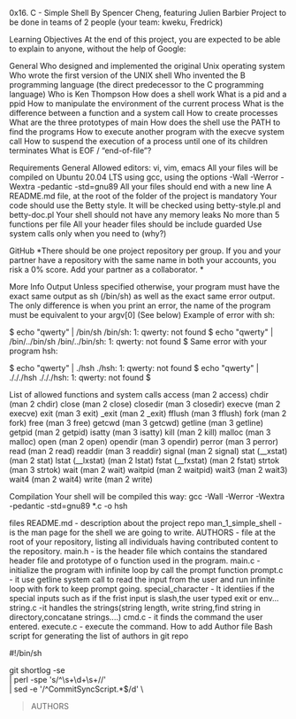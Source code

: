 0x16. C - Simple Shell
By Spencer Cheng, featuring Julien Barbier Project to be done in teams of 2 people (your team: kweku, Fredrick)

Learning Objectives
At the end of this project, you are expected to be able to explain to anyone, without the help of Google:

General
Who designed and implemented the original Unix operating system Who wrote the first version of the UNIX shell Who invented the B programming language (the direct predecessor to the C programming language) Who is Ken Thompson How does a shell work What is a pid and a ppid How to manipulate the environment of the current process What is the difference between a function and a system call How to create processes What are the three prototypes of main How does the shell use the PATH to find the programs How to execute another program with the execve system call How to suspend the execution of a process until one of its children terminates What is EOF / “end-of-file”?

Requirements
General
Allowed editors: vi, vim, emacs All your files will be compiled on Ubuntu 20.04 LTS using gcc, using the options -Wall -Werror -Wextra -pedantic -std=gnu89 All your files should end with a new line A README.md file, at the root of the folder of the project is mandatory Your code should use the Betty style. It will be checked using betty-style.pl and betty-doc.pl Your shell should not have any memory leaks No more than 5 functions per file All your header files should be include guarded Use system calls only when you need to (why?)

GitHub
*There should be one project repository per group. If you and your partner have a repository with the same name in both your accounts, you risk a 0% score. Add your partner as a collaborator. *

More Info Output Unless specified otherwise, your program must have the exact same output as sh (/bin/sh) as well as the exact same error output. The only difference is when you print an error, the name of the program must be equivalent to your argv[0] (See below) Example of error with sh:

$ echo "qwerty" | /bin/sh /bin/sh: 1: qwerty: not found $ echo "qwerty" | /bin/../bin/sh /bin/../bin/sh: 1: qwerty: not found $ Same error with your program hsh:

$ echo "qwerty" | ./hsh ./hsh: 1: qwerty: not found $ echo "qwerty" | ./././hsh ./././hsh: 1: qwerty: not found $

List of allowed functions and system calls
access (man 2 access) chdir (man 2 chdir) close (man 2 close) closedir (man 3 closedir) execve (man 2 execve) exit (man 3 exit) _exit (man 2 _exit) fflush (man 3 fflush) fork (man 2 fork) free (man 3 free) getcwd (man 3 getcwd) getline (man 3 getline) getpid (man 2 getpid) isatty (man 3 isatty) kill (man 2 kill) malloc (man 3 malloc) open (man 2 open) opendir (man 3 opendir) perror (man 3 perror) read (man 2 read) readdir (man 3 readdir) signal (man 2 signal) stat (__xstat) (man 2 stat) lstat (__lxstat) (man 2 lstat) fstat (__fxstat) (man 2 fstat) strtok (man 3 strtok) wait (man 2 wait) waitpid (man 2 waitpid) wait3 (man 2 wait3) wait4 (man 2 wait4) write (man 2 write)

Compilation
Your shell will be compiled this way:
gcc -Wall -Werror -Wextra -pedantic -std=gnu89 *.c -o hsh

files
README.md - description about the project repo
man_1_simple_shell - is the man page for the shell we are going to write.
AUTHORS - file at the root of your repository, listing all individuals having contributed content to the repository.
main.h - is the header file which contains the standared header file and prototype of o function used in the program.
main.c - initialize the program with infinite loop by call the prompt function
prompt.c - it use getline system call to read the input from the user and run infinite loop with fork to keep prompt going.
special_character - It identiies if the special inputs such as if the frist input is slash,the user typed exit or env...
string.c -it handles the strings(string length, write string,find string in directory,concatane strings....)
cmd.c - it finds the command the user entered.
execute.c - execute the command.
How to add Author file
Bash script for generating the list of authors in git repo

#!/bin/sh

git shortlog -se \
  | perl -spe 's/^\s+\d+\s+//' \
  | sed -e '/^CommitSyncScript.*$/d' \
  > AUTHORS
